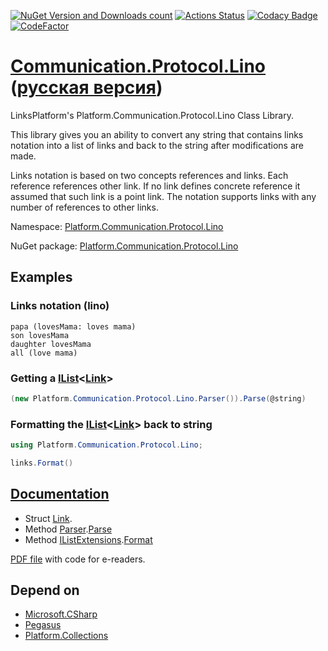 ﻿[![NuGet Version and Downloads count](https://buildstats.info/nuget/Platform.Communication.Protocol.Lino)](https://www.nuget.org/packages/Platform.Communication.Protocol.Lino)
[![Actions Status](https://github.com/linksplatform/Communication.Protocol.Lino/workflows/CD/badge.svg)](https://github.com/linksplatform/Communication.Protocol.Lino/actions?workflow=CD)
[![Codacy Badge](https://api.codacy.com/project/badge/Grade/c25f708dc08b4f7e8d96c671378bb1ad)](https://app.codacy.com/app/drakonard/Communication.Protocol.Lino?utm_source=github.com&utm_medium=referral&utm_content=linksplatform/Communication.Protocol.Lino&utm_campaign=Badge_Grade_Dashboard)
[![CodeFactor](https://www.codefactor.io/repository/github/linksplatform/Communication.Protocol.Lino/badge)](https://www.codefactor.io/repository/github/linksplatform/Communication.Protocol.Lino)

# [Communication.Protocol.Lino](https://github.com/linksplatform/Communication.Protocol.Lino) ([русская версия](README.ru.md))
LinksPlatform's Platform.Communication.Protocol.Lino Class Library.

This library gives you an ability to convert any string that contains links notation into a list of links and back to the string after modifications are made.

Links notation is based on two concepts references and links. Each reference references other link. If no link defines concrete reference it assumed that such link is a point link. The notation supports links with any number of references to other links.

Namespace: [Platform.Communication.Protocol.Lino](https://linksplatform.github.io/Communication.Protocol.Lino/csharp/api/Platform.Communication.Protocol.Lino.html)

NuGet package: [Platform.Communication.Protocol.Lino](https://www.nuget.org/packages/Platform.Communication.Protocol.Lino)

## Examples
### Links notation (lino)
```
papa (lovesMama: loves mama)
son lovesMama
daughter lovesMama
all (love mama)
```
### Getting a [IList](https://docs.microsoft.com/en-us/dotnet/api/system.collections.generic.ilist-1)\<[Link](https://linksplatform.github.io/Communication.Protocol.Lino/csharp/api/Platform.Communication.Protocol.Lino.Link.html)\>
```C#
(new Platform.Communication.Protocol.Lino.Parser()).Parse(@string)
```
### Formatting the [IList](https://docs.microsoft.com/en-us/dotnet/api/system.collections.generic.ilist-1)\<[Link](https://linksplatform.github.io/Communication.Protocol.Lino/csharp/api/Platform.Communication.Protocol.Lino.Link.html)\> back to string
```C#
using Platform.Communication.Protocol.Lino;
```
```C#
links.Format()
```

## [Documentation](https://linksplatform.github.io/Communication.Protocol.Lino)
*   Struct [Link](https://linksplatform.github.io/Communication.Protocol.Lino/csharp/api/Platform.Communication.Protocol.Lino.Link.html).
*   Method [Parser](https://linksplatform.github.io/Communication.Protocol.Lino/csharp/api/Platform.Communication.Protocol.Lino.Parser.html).[Parse](https://linksplatform.github.io/Communication.Protocol.Lino/csharp/api/Platform.Communication.Protocol.Lino.Parser.html#Platform_Communication_Protocol_Lino_Parser_Parse_System_String_System_String_)
*   Method [IListExtensions](https://linksplatform.github.io/Communication.Protocol.Lino/csharp/api/Platform.Communication.Protocol.Lino.IListExtensions.html).[Format](https://linksplatform.github.io/Communication.Protocol.Lino/csharp/api/Platform.Communication.Protocol.Lino.IListExtensions.html#Platform_Communication_Protocol_Lino_IListExtensions_Format_System_Collections_Generic_IList_Platform_Communication_Protocol_Lino_Link__)

[PDF file](https://linksplatform.github.io/Communication.Protocol.Lino/csharp/Platform.Communication.Protocol.Lino.pdf) with code for e-readers.

## Depend on
*   [Microsoft.CSharp](https://www.nuget.org/packages/Microsoft.CSharp)
*   [Pegasus](https://github.com/otac0n/Pegasus)
*   [Platform.Collections](https://github.com/linksplatform/Collections)
